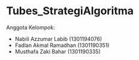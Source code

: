 # Tubes_StrategiAlgoritma
Anggota Kelompok:

- Nabiil Azzumar Labib (1301194076)
- Fadlan Akmal Ramadhan (1301190351)
- Musthafa Zaki Bahar (1301190335)
